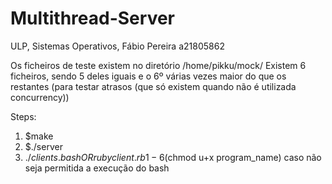 # Multithread-Server
ULP, Sistemas Operativos, Fábio Pereira a21805862

Os ficheiros de teste existem no diretório /home/pikku/mock/
Existem 6 ficheiros, sendo 5 deles iguais e o 6º várias vezes maior do que os restantes (para testar atrasos (que só existem quando não é utilizada concurrency))

Steps:
1.  $make
2.  $./server
3.  $./clients.bash         OR          ruby client.rb {1-6}
    ($chmod u+x program_name) caso não seja permitida a execução do bash

